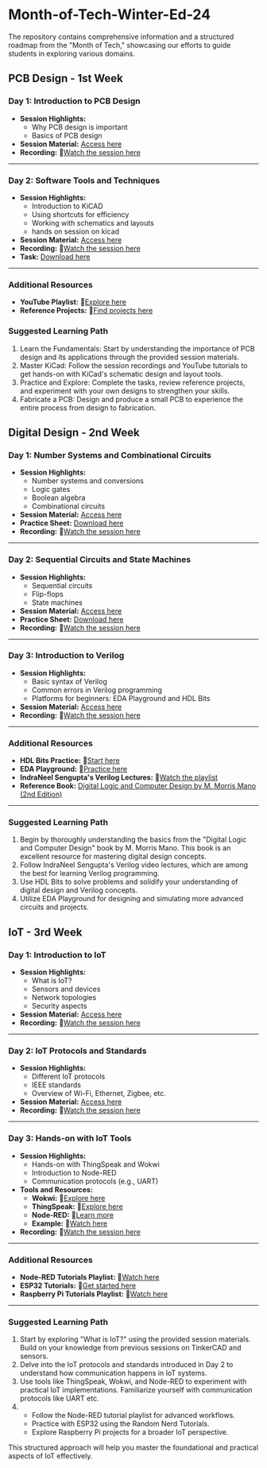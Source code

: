 # Month-of-Tech-Winter-Ed-24
The repository contains comprehensive information and a structured roadmap from the "Month of Tech," showcasing our efforts to guide students in exploring various domains.

## PCB Design - 1st Week

### Day 1: Introduction to PCB Design
- **Session Highlights:**
  - Why PCB design is important
  - Basics of PCB design
- **Session Material:** [Access here](https://github.com/sparkonics/Month-of-Tech-Winter-Ed-24/blob/c6365889776f52ad97e58968a3faf71b996806ef/%231%20PCB%20Design%20Week/PCB_Design_Session_1.pdf)
- **Recording:** 🔗[Watch the session here](https://cciitpatna.sharepoint.com/sites/Sparkonics-24/Shared%20Documents/General/Recordings/Session%20on%20PCB%20Designing-20241209_152010-Meeting%20Recording.mp4?web=1&referrer=Teams.TEAMS-ELECTRON&referrerScenario=MeetingChicletGetLink.view)

---

### Day 2: Software Tools and Techniques
- **Session Highlights:**
  - Introduction to KiCAD
  - Using shortcuts for efficiency
  - Working with schematics and layouts
  - hands on session on kicad
- **Session Material:** [Access here](https://github.com/sparkonics/Month-of-Tech-Winter-Ed-24/blob/c6365889776f52ad97e58968a3faf71b996806ef/%231%20PCB%20Design%20Week/PCB_Design_Session_2.pdf)
- **Recording:** 🔗[Watch the session here](https://cciitpatna.sharepoint.com/sites/Sparkonics-24/_layouts/15/stream.aspx?id=%2Fsites%2FSparkonics%2D24%2FShared%20Documents%2FGeneral%2FRecordings%2FPCB%20Design%20%2D%20day2%2D20241210%5F150418%2DMeeting%20Recording%2Emp4&referrer=StreamWebApp%2EWeb&referrerScenario=AddressBarCopied%2Eview%2E4f1bc59f%2Dd5eb%2D47ce%2Da812%2Dfb3dc1caf292)
- **Task:** [Download here](https://github.com/sparkonics/Month-of-Tech-Winter-Ed-24/blob/c6365889776f52ad97e58968a3faf71b996806ef/%231%20PCB%20Design%20Week/Task_1.pdf)

---

### Additional Resources
- **YouTube Playlist:** 🔗[Explore here](https://youtube.com/playlist?list=PLmzKTn3f9uzE_H06a-EHa8NRX29HCez9Z&si=DIah27OOOuC0VxI5)
- **Reference Projects:** 🔗[Find projects here](https://devbisme.github.io/RepoRecon/?topic=kicad&filter=&sort=pushed:desc)

### Suggested Learning Path
1. Learn the Fundamentals: Start by understanding the importance of PCB design and its applications through the provided session materials.
2. Master KiCad: Follow the session recordings and YouTube tutorials to get hands-on with KiCad's schematic design and layout tools.
3. Practice and Explore: Complete the tasks, review reference projects, and experiment with your own designs to strengthen your skills.
4. Fabricate a PCB: Design and produce a small PCB to experience the entire process from design to fabrication.

## Digital Design - 2nd Week

### Day 1: Number Systems and Combinational Circuits
- **Session Highlights:**
  - Number systems and conversions
  - Logic gates
  - Boolean algebra
  - Combinational circuits
- **Session Material:** [Access here](https://github.com/sparkonics/Month-of-Tech-Winter-Ed-24/blob/c6365889776f52ad97e58968a3faf71b996806ef/%232%20Digital%20Design%20Week/Digital_Design_Day_1.pdf)
- **Practice Sheet:** [Download here](https://github.com/sparkonics/Month-of-Tech-Winter-Ed-24/blob/c6365889776f52ad97e58968a3faf71b996806ef/%232%20Digital%20Design%20Week/Practice_Sheet_Day_1.pdf)
- **Recording:** 🔗[Watch the session here](https://cciitpatna.sharepoint.com/sites/Sparkonics-24/Shared%20Documents/General/Recordings/Meeting%20in%20_General_-20241216_160728-Meeting%20Recording.mp4?web=1&referrer=Teams.TEAMS-ELECTRON&referrerScenario=MeetingChicletGetLink.view)

---

### Day 2: Sequential Circuits and State Machines
- **Session Highlights:**
  - Sequential circuits
  - Flip-flops
  - State machines
- **Session Material:** [Access here](https://github.com/sparkonics/Month-of-Tech-Winter-Ed-24/blob/c6365889776f52ad97e58968a3faf71b996806ef/%232%20Digital%20Design%20Week/Digital_Design_Day_2.pdf)
- **Practice Sheet:** [Download here](https://github.com/sparkonics/Month-of-Tech-Winter-Ed-24/blob/c6365889776f52ad97e58968a3faf71b996806ef/%232%20Digital%20Design%20Week/Practice_Sheet_Day_2.pdf)
- **Recording:** 🔗[Watch the session here](https://cciitpatna.sharepoint.com/sites/Sparkonics-24/Shared%20Documents/General/Recordings/General-20241217_150622-Meeting%20Recording.mp4?web=1&referrer=Teams.TEAMS-ELECTRON&referrerScenario=MeetingChicletGetLink.view)

---

### Day 3: Introduction to Verilog
- **Session Highlights:**
  - Basic syntax of Verilog
  - Common errors in Verilog programming
  - Platforms for beginners: EDA Playground and HDL Bits
- **Session Material:** [Access here](https://github.com/sparkonics/Month-of-Tech-Winter-Ed-24/blob/c6365889776f52ad97e58968a3faf71b996806ef/%232%20Digital%20Design%20Week/VerilogIntro_Day_3.pdf)
- **Recording:** 🔗[Watch the session here](https://cciitpatna.sharepoint.com/sites/Sparkonics-24/Shared%20Documents/General/Recordings/Meeting%20in%20_General_-20241219_150411-Meeting%20Recording.mp4?web=1&referrer=Teams.TEAMS-ELECTRON&referrerScenario=MeetingChicletGetLink.view)

---

### Additional Resources
- **HDL Bits Practice:** 🔗[Start here](https://hdlbits.01xz.net/wiki/Problem_sets)
- **EDA Playground:** 🔗[Practice here](https://edaplayground.com/home)
- **IndraNeel Sengupta's Verilog Lectures:** 🔗[Watch the playlist](https://www.youtube.com/playlist?list=PLJ5C_6qdAvBELELTSPgzYkQg3HgclQh-5)
- **Reference Book:** [Digital Logic and Computer Design by M. Morris Mano (2nd Edition)](https://github.com/sparkonics/Month-of-Tech-Winter-Ed-24/blob/c6365889776f52ad97e58968a3faf71b996806ef/%232%20Digital%20Design%20Week/Digital%20Logic%20And%20Computer%20Design%20By%20M.%20Morris%20Mano%20(2nd%20Edition).pdf)

---

### Suggested Learning Path
1. Begin by thoroughly understanding the basics from the "Digital Logic and Computer Design" book by M. Morris Mano. This book is an excellent resource for mastering digital design concepts.
2. Follow IndraNeel Sengupta's Verilog video lectures, which are among the best for learning Verilog programming.
3. Use HDL Bits to solve problems and solidify your understanding of digital design and Verilog concepts.
4. Utilize EDA Playground for designing and simulating more advanced circuits and projects.


## IoT - 3rd Week

### Day 1: Introduction to IoT
- **Session Highlights:**
  - What is IoT?
  - Sensors and devices
  - Network topologies
  - Security aspects
- **Session Material:** [Access here](https://github.com/sparkonics/Month-of-Tech-Winter-Ed-24/blob/c3a449e6d37e74b5d01587ade931f444f8083fe3/%233%20IoT%20Week/IoT_Session_1.pdf)
- **Recording:** 🔗[Watch the session here](https://cciitpatna.sharepoint.com/sites/Sparkonics-24/Shared%20Documents/General/Recordings/iot%20session-20241227_151956-Meeting%20Recording.mp4?web=1&referrer=Teams.TEAMS-ELECTRON&referrerScenario=MeetingChicletGetLink.view)

---

### Day 2: IoT Protocols and Standards
- **Session Highlights:**
  - Different IoT protocols
  - IEEE standards
  - Overview of Wi-Fi, Ethernet, Zigbee, etc.
- **Session Material:** [Access here](https://github.com/sparkonics/Month-of-Tech-Winter-Ed-24/blob/c3a449e6d37e74b5d01587ade931f444f8083fe3/%233%20IoT%20Week/IoT_Session_2.pdf)
- **Recording:** 🔗[Watch the session here](https://cciitpatna.sharepoint.com/sites/Sparkonics-24/Shared%20Documents/General/Recordings/IOT%20session-20241228_153303-Meeting%20Recording.mp4?web=1&referrer=Teams.TEAMS-ELECTRON&referrerScenario=MeetingChicletGetLink.view)

---

### Day 3: Hands-on with IoT Tools
- **Session Highlights:**
  - Hands-on with ThingSpeak and Wokwi
  - Introduction to Node-RED
  - Communication protocols (e.g., UART)
- **Tools and Resources:**
  - **Wokwi:** 🔗[Explore here](https://wokwi.com/)
  - **ThingSpeak:** 🔗[Explore here](https://thingspeak.mathworks.com/)
  - **Node-RED:** 🔗[Learn more](https://nodered.org/docs/)
  - **Example:** 🔗[Watch here](https://youtu.be/TNHAZxwB-9o?feature=shared)
- **Recording:** 🔗[Watch the session here](https://cciitpatna.sharepoint.com/sites/Sparkonics-24/Shared%20Documents/General/Recordings/iot%20%20session3-20241229_150655-Meeting%20Recording.mp4?web=1&referrer=Teams.TEAMS-ELECTRON&referrerScenario=MeetingChicletGetLink.view)

---

### Additional Resources
- **Node-RED Tutorials Playlist:** 🔗[Watch here](https://www.youtube.com/playlist?list=PLKYvTRORAnx6a9tETvF95o35mykuysuOw)
- **ESP32 Tutorials:** 🔗[Get started here](https://randomnerdtutorials.com/getting-started-with-esp32/)
- **Raspberry Pi Tutorials Playlist:** 🔗[Watch here](https://www.youtube.com/playlist?list=PLLSegLrePWgLzBgQqDJvgZ4ewbpCnuare)

---

### Suggested Learning Path
1.  Start by exploring "What is IoT?" using the provided session materials. Build on your knowledge from previous sessions on TinkerCAD and sensors.
2.  Delve into the IoT protocols and standards introduced in Day 2 to understand how communication happens in IoT systems.
3.  Use tools like ThingSpeak, Wokwi, and Node-RED to experiment with practical IoT implementations. Familiarize yourself with communication protocols like UART etc.
4. - Follow the Node-RED tutorial playlist for advanced workflows.
   - Practice with ESP32 using the Random Nerd Tutorials.
   - Explore Raspberry Pi projects for a broader IoT perspective.

This structured approach will help you master the foundational and practical aspects of IoT effectively.
